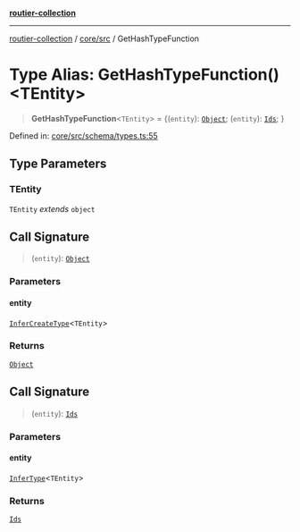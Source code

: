 [**routier-collection**](../../../README.md)

***

[routier-collection](../../../README.md) / [core/src](../README.md) / GetHashTypeFunction

# Type Alias: GetHashTypeFunction()\<TEntity\>

> **GetHashTypeFunction**\<`TEntity`\> = \{(`entity`): [`Object`](../enumerations/HashType.md#object); (`entity`): [`Ids`](../enumerations/HashType.md#ids); \}

Defined in: [core/src/schema/types.ts:55](https://github.com/Agrejus/routier/blob/ae307d61bf9883ec014a438be7cbd96d2060d092/core/src/schema/types.ts#L55)

## Type Parameters

### TEntity

`TEntity` *extends* `object`

## Call Signature

> (`entity`): [`Object`](../enumerations/HashType.md#object)

### Parameters

#### entity

[`InferCreateType`](InferCreateType.md)\<`TEntity`\>

### Returns

[`Object`](../enumerations/HashType.md#object)

## Call Signature

> (`entity`): [`Ids`](../enumerations/HashType.md#ids)

### Parameters

#### entity

[`InferType`](InferType.md)\<`TEntity`\>

### Returns

[`Ids`](../enumerations/HashType.md#ids)
